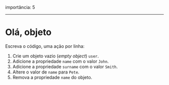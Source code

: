 importância: 5

---

# Olá, objeto

Escreva o código, uma ação por linha:

1. Crie um objeto vazio (*empty object*) `user`.
2. Adicione a propriedade `name` com o valor `John`.
3. Adicione a propriedade `surname` com o valor `Smith`.
4. Altere o valor de `name` para `Pete`.
5. Remova a propriedade `name` do objeto.
